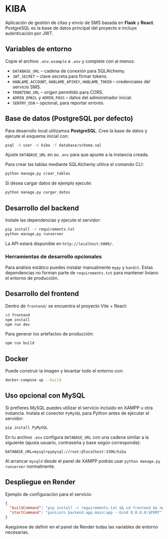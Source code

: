 # KIBA

Aplicación de gestión de citas y envío de SMS basada en **Flask** y **React**.
PostgreSQL es la base de datos principal del proyecto e incluye autenticación por JWT.

## Variables de entorno

Copie el archivo `.env.example` a `.env` y complete con al menos:

- `DATABASE_URL` – cadena de conexión para SQLAlchemy.
- `JWT_SECRET` – clave secreta para firmar tokens.
- `HABLAME_ACCOUNT`, `HABLAME_APIKEY`, `HABLAME_TOKEN` – credenciales del servicio SMS.
- `FRONTEND_URL` – origen permitido para CORS.
- `ADMIN_EMAIL` y `ADMIN_PASS` – datos del administrador inicial.
- `SENTRY_DSN` – opcional, para reportar errores.

## Base de datos (PostgreSQL por defecto)

Para desarrollo local utilizamos **PostgreSQL**. Cree la base de datos y ejecute
el esquema inicial con:

```bash
psql -U user -d kiba -f database/schema.sql
```

Ajuste `DATABASE_URL` en su `.env` para que apunte a la instancia creada.

Para crear las tablas mediante SQLAlchemy utilice el comando CLI:

```bash
python manage.py crear_tablas
```

Si desea cargar datos de ejemplo ejecute:

```bash
python manage.py cargar_datos
```

## Desarrollo del backend

Instale las dependencias y ejecute el servidor:

```bash
pip install -r requirements.txt
python manage.py runserver
```

La API estará disponible en `http://localhost:5000/`.

### Herramientas de desarrollo opcionales

Para análisis estático puedes instalar manualmente `mypy` y `bandit`. Estas
dependencias no forman parte de `requirements.txt` para mantener liviano el
entorno de producción.

## Desarrollo del frontend

Dentro de `frontend/` se encuentra el proyecto Vite + React:

```bash
cd frontend
npm install
npm run dev
```

Para generar los artefactos de producción:

```bash
npm run build
```

## Docker

Puede construir la imagen y levantar todo el entorno con:

```bash
docker-compose up --build
```

## Uso opcional con MySQL

Si prefieres MySQL puedes utilizar el servicio incluido en XAMPP u otra
instancia. Instala el conector `PyMySQL` para Python antes de ejecutar el
servidor:

```bash
pip install PyMySQL
```

En tu archivo `.env` configura `DATABASE_URL` con una cadena similar a la
siguiente (ajusta usuario, contraseña y base según corresponda):

```env
DATABASE_URL=mysql+pymysql://root:@localhost:3306/kiba
```

Al arrancar `mysqld` desde el panel de XAMPP podrás usar `python manage.py
runserver` normalmente.

## Despliegue en Render

Ejemplo de configuración para el servicio:

```json
{
  "buildCommand": "pip install -r requirements.txt && cd frontend && npm install && npm run build",
  "startCommand": "gunicorn backend.app.main:app --bind 0.0.0.0:$PORT"
}
```

Asegúrese de definir en el panel de Render todas las variables de entorno necesarias.
